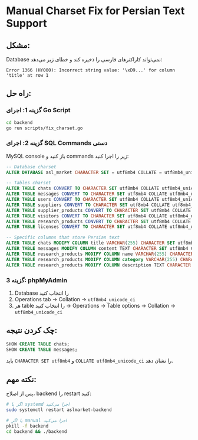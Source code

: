 # Manual Charset Fix for Persian Text Support

## مشکل:
Database نمی‌تواند کاراکترهای فارسی را ذخیره کند و خطای زیر می‌دهد:
```
Error 1366 (HY000): Incorrect string value: '\xD9...' for column 'title' at row 1
```

## راه حل:

### گزینه 1: اجرای Go Script
```bash
cd backend
go run scripts/fix_charset.go
```

### گزینه 2: اجرای SQL Commands دستی

MySQL console باز کنید و commands زیر را اجرا کنید:

```sql
-- Database charset
ALTER DATABASE asl_market CHARACTER SET = utf8mb4 COLLATE = utf8mb4_unicode_ci;

-- Tables charset
ALTER TABLE chats CONVERT TO CHARACTER SET utf8mb4 COLLATE utf8mb4_unicode_ci;
ALTER TABLE messages CONVERT TO CHARACTER SET utf8mb4 COLLATE utf8mb4_unicode_ci;
ALTER TABLE users CONVERT TO CHARACTER SET utf8mb4 COLLATE utf8mb4_unicode_ci;
ALTER TABLE suppliers CONVERT TO CHARACTER SET utf8mb4 COLLATE utf8mb4_unicode_ci;
ALTER TABLE supplier_products CONVERT TO CHARACTER SET utf8mb4 COLLATE utf8mb4_unicode_ci;
ALTER TABLE visitors CONVERT TO CHARACTER SET utf8mb4 COLLATE utf8mb4_unicode_ci;
ALTER TABLE research_products CONVERT TO CHARACTER SET utf8mb4 COLLATE utf8mb4_unicode_ci;
ALTER TABLE licenses CONVERT TO CHARACTER SET utf8mb4 COLLATE utf8mb4_unicode_ci;

-- Specific columns that store Persian text
ALTER TABLE chats MODIFY COLUMN title VARCHAR(255) CHARACTER SET utf8mb4 COLLATE utf8mb4_unicode_ci;
ALTER TABLE messages MODIFY COLUMN content TEXT CHARACTER SET utf8mb4 COLLATE utf8mb4_unicode_ci;
ALTER TABLE research_products MODIFY COLUMN name VARCHAR(255) CHARACTER SET utf8mb4 COLLATE utf8mb4_unicode_ci;
ALTER TABLE research_products MODIFY COLUMN category VARCHAR(255) CHARACTER SET utf8mb4 COLLATE utf8mb4_unicode_ci;
ALTER TABLE research_products MODIFY COLUMN description TEXT CHARACTER SET utf8mb4 COLLATE utf8mb4_unicode_ci;
```

### گزینه 3: phpMyAdmin
1. Database را انتخاب کنید
2. Operations tab → Collation → `utf8mb4_unicode_ci`
3. هر table را انتخاب کنید → Operations → Table options → Collation → `utf8mb4_unicode_ci`

## چک کردن نتیجه:
```sql
SHOW CREATE TABLE chats;
SHOW CREATE TABLE messages;
```

باید `CHARACTER SET utf8mb4` و `COLLATE utf8mb4_unicode_ci` را نشان دهد.

## نکته مهم:
پس از اصلاح، backend را restart کنید:
```bash
# اگر با systemd اجرا می‌کنید
sudo systemctl restart aslmarket-backend

# یا اگر manual اجرا می‌کنید
pkill -f backend
cd backend && ./backend
```